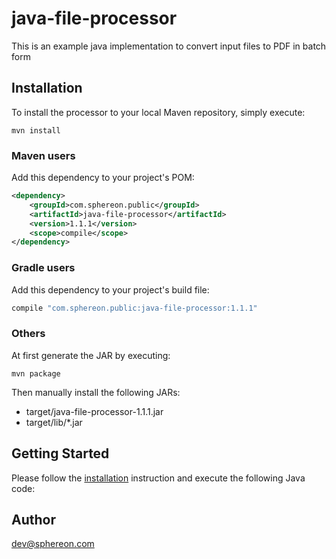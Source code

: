 # java-file-processor

This is an example java implementation to convert input files to PDF in batch form
## Installation

To install the processor to your local Maven repository, simply execute:

```shell
mvn install
```

### Maven users

Add this dependency to your project's POM:

```xml
<dependency>
    <groupId>com.sphereon.public</groupId>
    <artifactId>java-file-processor</artifactId>
    <version>1.1.1</version>
    <scope>compile</scope>
</dependency>
```

### Gradle users

Add this dependency to your project's build file:

```groovy
compile "com.sphereon.public:java-file-processor:1.1.1"
```

### Others

At first generate the JAR by executing:

    mvn package

Then manually install the following JARs:

* target/java-file-processor-1.1.1.jar
* target/lib/*.jar

## Getting Started

Please follow the [installation](#installation) instruction and execute the following Java code:

## Author

dev@sphereon.com

